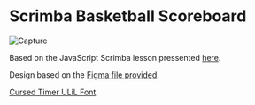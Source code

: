 # Scrimba Basketball Scoreboard

![Capture](https://user-images.githubusercontent.com/79206599/181842350-1ea09f28-ce11-4041-86ec-f33edc09bca4.PNG)

Based on the JavaScript Scrimba lesson pressented [here](https://scrimba.com/learn/learnjavascript/solo-project-basketball-scoreboard-cz9adVfP).

Design based on the [Figma file provided](https://www.figma.com/file/YC48MCx4frBFtYoz6rNJE6/Basketball-Scoreboard?node-id=0%3A1).

[Cursed Timer ULiL Font](https://www.fontspace.com/cursed-timer-ulil-font-f29411).
